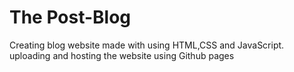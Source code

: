 # The Post-Blog
 Creating blog website made with using HTML,CSS and JavaScript.
uploading and hosting the website using Github pages